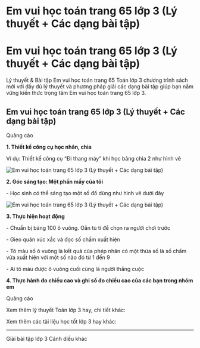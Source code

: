 # Em vui học toán trang 65 lớp 3 (Lý thuyết + Các dạng bài tập)

# Em vui học toán trang 65 lớp 3 (Lý thuyết + Các dạng bài tập)

Lý thuyết & Bài tập Em vui học toán trang 65 Toán lớp 3 chương trình sách mới với đầy đủ lý thuyết và phương pháp giải các dạng bài tập giúp bạn nắm vững kiến thức trọng tâm Em vui học toán trang 65 lớp 3.

## Em vui học toán trang 65 lớp 3 (Lý thuyết + Các dạng bài tập)

Quảng cáo

**1\. Thiết kế công cụ học nhân, chia**

Ví dụ: Thiết kế công cụ “Đi thang máy” khi học bảng chia 2 như hình vẽ

![Em vui học toán trang 65 lớp 3 \(Lý thuyết + Các dạng bài tập\)](https://vietjack.com/toan-3-cd/images/ly-thuyet-phep-tru-trong-pham-vi-100-000-251568.PNG)

**2\. Góc sáng tạo: Một phần mấy của tôi**

\- Học sinh có thể sáng tạo một số đồ dùng như hình vẽ dưới đây

![Em vui học toán trang 65 lớp 3 \(Lý thuyết + Các dạng bài tập\)](https://vietjack.com/toan-3-cd/images/ly-thuyet-phep-tru-trong-pham-vi-100-000-251569.PNG)

**3\. Thực hiện hoạt động**

\- Chuẩn bị bảng 100 ô vuông. Oẳn tù tì để chọn ra người chơi trước

\- Gieo quân xúc xắc và đọc số chấm xuất hiện

\- Tô màu số ô vuông là kết quả của phép nhân có một thừa số là số chấm vừa xuất hiện với một số nào đó từ 1 đến 9

\- Ai tô màu được ô vuông cuối cùng là người thắng cuộc

**4\. Thực hành đo chiều cao và ghi số đo chiều cao của các bạn trong nhóm em**

Quảng cáo

Xem thêm lý thuyết Toán lớp 3 hay, chi tiết khác:

Xem thêm các tài liệu học tốt lớp 3 hay khác:

* * *

Giải bài tập lớp 3 Cánh diều khác
